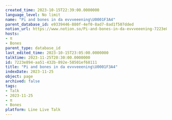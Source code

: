 ```yaml
---
created_time: 2023-10-15T22:39:00.0000000
language_level: No limit
name: "Pi and bones in da evvveeening\U0001F3A4"
parent_database_id: e9339446-880f-4ef0-8ad7-8ad1f507dded
notion_url: https://www.notion.so/Pi-and-bones-in-da-evvveeening-7223e894aa51432b892e58501ef68111
hosts:
- π
- Bones
parent_type: database_id
last_edited_time: 2023-10-15T23:05:00.0000000
talktime: 2023-11-25T20:30:00.0000000
id: 7223e894-aa51-432b-892e-58501ef68111
title: "Pi and bones in da evvveeening\U0001F3A4"
indexDate: 2023-11-25
object: page
archived: false
tags:
- Talk
- 2023-11-25
- π
- Bones
platform: Line Live Talk
---
```



   
   
   
   

   
























